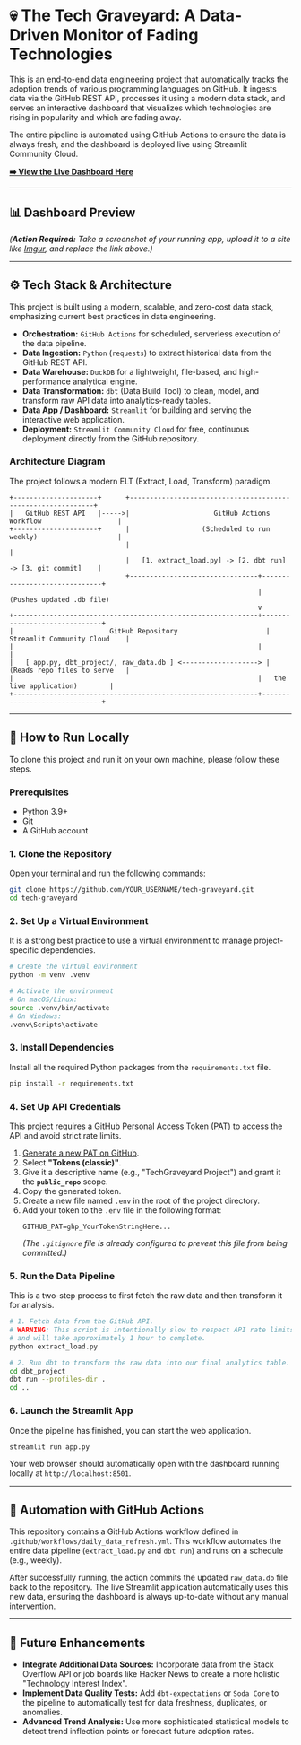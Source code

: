 # 💀 The Tech Graveyard: A Data-Driven Monitor of Fading Technologies

This is an end-to-end data engineering project that automatically tracks the adoption trends of various programming languages on GitHub. It ingests data via the GitHub REST API, processes it using a modern data stack, and serves an interactive dashboard that visualizes which technologies are rising in popularity and which are fading away.

The entire pipeline is automated using GitHub Actions to ensure the data is always fresh, and the dashboard is deployed live using Streamlit Community Cloud.

**[➡️ View the Live Dashboard Here](https://your-streamlit-app-url.streamlit.app/)** 

---

## 📊 Dashboard Preview


*(**Action Required:** Take a screenshot of your running app, upload it to a site like [Imgur](https://imgur.com/upload), and replace the link above.)*

---

## ⚙️ Tech Stack & Architecture

This project is built using a modern, scalable, and zero-cost data stack, emphasizing current best practices in data engineering.

*   **Orchestration:** `GitHub Actions` for scheduled, serverless execution of the data pipeline.
*   **Data Ingestion:** `Python` (`requests`) to extract historical data from the GitHub REST API.
*   **Data Warehouse:** `DuckDB` for a lightweight, file-based, and high-performance analytical engine.
*   **Data Transformation:** `dbt` (Data Build Tool) to clean, model, and transform raw API data into analytics-ready tables.
*   **Data App / Dashboard:** `Streamlit` for building and serving the interactive web application.
*   **Deployment:** `Streamlit Community Cloud` for free, continuous deployment directly from the GitHub repository.

### Architecture Diagram

The project follows a modern ELT (Extract, Load, Transform) paradigm.

```
+---------------------+      +-------------------------------------------------------------+
|   GitHub REST API   |----->|                     GitHub Actions Workflow                   |
+---------------------+      |                  (Scheduled to run weekly)                    |
                             |                                                             |
                             |   [1. extract_load.py] -> [2. dbt run] -> [3. git commit]    |
                             +--------------------------------+------------------------------+
                                                              | (Pushes updated .db file)
                                                              v
+-------------------------------------------------------------+------------------------------+
|                        GitHub Repository                      |   Streamlit Community Cloud    |
|                                                             |                              |
|   [ app.py, dbt_project/, raw_data.db ] <-------------------> |  (Reads repo files to serve   |
|                                                             |   the live application)        |
+-------------------------------------------------------------+------------------------------+
```

---

## 🚀 How to Run Locally

To clone this project and run it on your own machine, please follow these steps.

### Prerequisites
*   Python 3.9+
*   Git
*   A GitHub account

### 1. Clone the Repository
Open your terminal and run the following commands:
```bash
git clone https://github.com/YOUR_USERNAME/tech-graveyard.git
cd tech-graveyard
```

### 2. Set Up a Virtual Environment
It is a strong best practice to use a virtual environment to manage project-specific dependencies.

```bash
# Create the virtual environment
python -m venv .venv

# Activate the environment
# On macOS/Linux:
source .venv/bin/activate
# On Windows:
.venv\Scripts\activate
```

### 3. Install Dependencies
Install all the required Python packages from the `requirements.txt` file.
```bash
pip install -r requirements.txt
```

### 4. Set Up API Credentials
This project requires a GitHub Personal Access Token (PAT) to access the API and avoid strict rate limits.

1.  [Generate a new PAT on GitHub](https://github.com/settings/tokens/new).
2.  Select **"Tokens (classic)"**.
3.  Give it a descriptive name (e.g., "TechGraveyard Project") and grant it the **`public_repo`** scope.
4.  Copy the generated token.
5.  Create a new file named `.env` in the root of the project directory.
6.  Add your token to the `.env` file in the following format:
    ```
    GITHUB_PAT=ghp_YourTokenStringHere...
    ```
    *(The `.gitignore` file is already configured to prevent this file from being committed.)*

### 5. Run the Data Pipeline
This is a two-step process to first fetch the raw data and then transform it for analysis.

```bash
# 1. Fetch data from the GitHub API.
# WARNING: This script is intentionally slow to respect API rate limits
# and will take approximately 1 hour to complete.
python extract_load.py

# 2. Run dbt to transform the raw data into our final analytics table.
cd dbt_project
dbt run --profiles-dir .
cd ..
```

### 6. Launch the Streamlit App
Once the pipeline has finished, you can start the web application.
```bash
streamlit run app.py
```
Your web browser should automatically open with the dashboard running locally at `http://localhost:8501`.

---

## 🤖 Automation with GitHub Actions

This repository contains a GitHub Actions workflow defined in `.github/workflows/daily_data_refresh.yml`. This workflow automates the entire data pipeline (`extract_load.py` and `dbt run`) and runs on a schedule (e.g., weekly).

After successfully running, the action commits the updated `raw_data.db` file back to the repository. The live Streamlit application automatically uses this new data, ensuring the dashboard is always up-to-date without any manual intervention.

---

## 🔮 Future Enhancements

*   **Integrate Additional Data Sources:** Incorporate data from the Stack Overflow API or job boards like Hacker News to create a more holistic "Technology Interest Index".
*   **Implement Data Quality Tests:** Add `dbt-expectations` or `Soda Core` to the pipeline to automatically test for data freshness, duplicates, or anomalies.
*   **Advanced Trend Analysis:** Use more sophisticated statistical models to detect trend inflection points or forecast future adoption rates.
